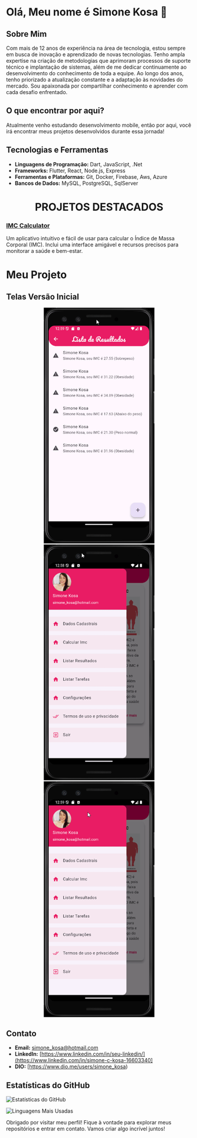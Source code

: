 # Olá, Meu nome é Simone Kosa 👋

## Sobre Mim

Com mais de 12 anos de experiência na área de tecnologia, estou sempre em busca de inovação e aprendizado de novas tecnologias. Tenho ampla expertise na criação de metodologias que aprimoram processos de suporte técnico e implantação de sistemas, além de me dedicar continuamente ao desenvolvimento do conhecimento de toda a equipe. Ao longo dos anos, tenho priorizado a atualização constante e a adaptação às novidades do mercado. Sou apaixonada por compartilhar conhecimento e aprender com cada desafio enfrentado.

## O que encontrar por aqui?

Atualmente venho estudando desenvolvimento mobile, então por aqui, você irá encontrar meus projetos desenvolvidos durante essa jornada!

## Tecnologias e Ferramentas

- **Linguagens de Programação:** Dart, JavaScript, .Net
- **Frameworks:** Flutter, React, Node.js, Express
- **Ferramentas e Plataformas:** Git, Docker, Firebase, Aws, Azure
- **Bancos de Dados:** MySQL, PostgreSQL, SqlServer

<h1 align="center"> PROJETOS DESTACADOS </h1>

### [IMC Calculator](https://github.com/simonekosa/trilhaapp.git)
Um aplicativo intuitivo e fácil de usar para calcular o Índice de Massa Corporal (IMC). Inclui uma interface amigável e recursos precisos para monitorar a saúde e bem-estar.

# Meu Projeto

## Telas Versão Inicial
<p align="center">
  <img src="https://github.com/simonekosa/trilhaapp/blob/main/lib/images/telainicial.gif?raw=true" width="300" />
  <img src="https://github.com/simonekosa/trilhaapp/blob/main/lib/images/dadosCadastrais.gif?raw=true" width="300" />
  <img src="https://github.com/simonekosa/trilhaapp/blob/main/lib/images/listaresultados.gif?raw=true" width="300" />
</p>


## Contato

- **Email:** simone_kosa@hotmail.com
- **LinkedIn:** [https://www.linkedin.com/in/seu-linkedin/](https://www.linkedin.com/in/simone-c-kosa-16603340]
- **DIO:** [https://www.dio.me/users/simone_kosa)

## Estatísticas do GitHub

![Estatísticas do GitHub](https://github-readme-stats.vercel.app/api?username=simonekosa&show_icons=true&theme=radical)

![Linguagens Mais Usadas](https://github-readme-stats.vercel.app/api/top-langs/?username=simonekosa&layout=compact&theme=radical)

Obrigado por visitar meu perfil! Fique à vontade para explorar meus repositórios e entrar em contato. Vamos criar algo incrível juntos!
